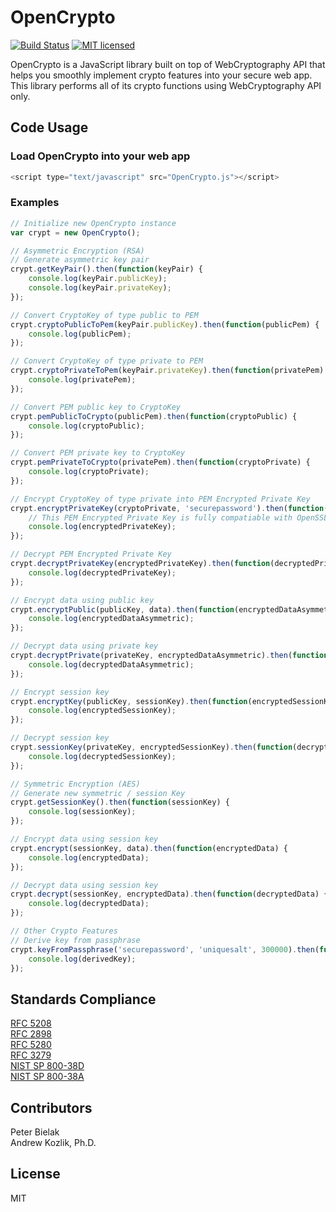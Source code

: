 # OpenCrypto
[![Build Status](https://travis-ci.org/PeterBielak/OpenCrypto.svg?branch=master)](https://travis-ci.org/PeterBielak/OpenCrypto)
[![MIT licensed](https://img.shields.io/badge/license-MIT-blue.svg)](https://raw.githubusercontent.com/PeterBielak/OpenCrypto/master/LICENSE.md)

OpenCrypto is a JavaScript library built on top of WebCryptography API that helps you smoothly implement
crypto features into your secure web app. This library performs all of its crypto functions using WebCryptography API only.

## Code Usage
### Load OpenCrypto into your web app
```javascript
<script type="text/javascript" src="OpenCrypto.js"></script>
```
### Examples
```javascript
// Initialize new OpenCrypto instance
var crypt = new OpenCrypto();

// Asymmetric Encryption (RSA)
// Generate asymmetric key pair
crypt.getKeyPair().then(function(keyPair) {
    console.log(keyPair.publicKey);
    console.log(keyPair.privateKey);
});

// Convert CryptoKey of type public to PEM
crypt.cryptoPublicToPem(keyPair.publicKey).then(function(publicPem) {
    console.log(publicPem);
});

// Convert CryptoKey of type private to PEM
crypt.cryptoPrivateToPem(keyPair.privateKey).then(function(privatePem) {
    console.log(privatePem);
});

// Convert PEM public key to CryptoKey
crypt.pemPublicToCrypto(publicPem).then(function(cryptoPublic) {
    console.log(cryptoPublic);
});

// Convert PEM private key to CryptoKey
crypt.pemPrivateToCrypto(privatePem).then(function(cryptoPrivate) {
    console.log(cryptoPrivate);
});

// Encrypt CryptoKey of type private into PEM Encrypted Private Key
crypt.encryptPrivateKey(cryptoPrivate, 'securepassword').then(function(encryptedPrivateKey) {
    // This PEM Encrypted Private Key is fully compatiable with OpenSSL
    console.log(encryptedPrivateKey);
});

// Decrypt PEM Encrypted Private Key
crypt.decryptPrivateKey(encryptedPrivateKey).then(function(decryptedPrivateKey) {
    console.log(decryptedPrivateKey);
});

// Encrypt data using public key
crypt.encryptPublic(publicKey, data).then(function(encryptedDataAsymmetric) {
    console.log(encryptedDataAsymmetric);
});

// Decrypt data using private key
crypt.decryptPrivate(privateKey, encryptedDataAsymmetric).then(function(decryptedDataAsymmetric) {
    console.log(decryptedDataAsymmetric);
});

// Encrypt session key
crypt.encryptKey(publicKey, sessionKey).then(function(encryptedSessionKey) {
    console.log(encryptedSessionKey);
});

// Decrypt session key
crypt.sessionKey(privateKey, encryptedSessionKey).then(function(decryptedSessionKey) {
    console.log(decryptedSessionKey);
});

// Symmetric Encryption (AES)
// Generate new symmetric / session Key
crypt.getSessionKey().then(function(sessionKey) {
    console.log(sessionKey);
});

// Encrypt data using session key
crypt.encrypt(sessionKey, data).then(function(encryptedData) {
    console.log(encryptedData);
});

// Decrypt data using session key
crypt.decrypt(sessionKey, encryptedData).then(function(decryptedData) {
    console.log(decryptedData);
});

// Other Crypto Features
// Derive key from passphrase
crypt.keyFromPassphrase('securepassword', 'uniquesalt', 300000).then(function(derivedKey) {
    console.log(derivedKey);
});

```

## Standards Compliance
[RFC 5208](http://tools.ietf.org/html/rfc5208)<br>
[RFC 2898](http://tools.ietf.org/html/rfc2898)<br>
[RFC 5280](http://tools.ietf.org/html/rfc5280)<br>
[RFC 3279](http://tools.ietf.org/html/rfc3279)<br>
[NIST SP 800-38D](http://nvlpubs.nist.gov/nistpubs/Legacy/SP/nistspecialpublication800-38d.pdf)<br>
[NIST SP 800-38A](http://nvlpubs.nist.gov/nistpubs/Legacy/SP/nistspecialpublication800-38a.pdf)

## Contributors
Peter Bielak<br>
Andrew Kozlik, Ph.D.

## License
MIT
